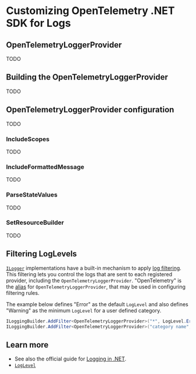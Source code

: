 # Customizing OpenTelemetry .NET SDK for Logs

## OpenTelemetryLoggerProvider

TODO

## Building the OpenTelemetryLoggerProvider

TODO

## OpenTelemetryLoggerProvider configuration

TODO

### IncludeScopes

TODO

### IncludeFormattedMessage

TODO

### ParseStateValues

TODO

### SetResourceBuilder

TODO

## Filtering LogLevels

[`ILogger`](https://docs.microsoft.com/dotnet/core/extensions/logging)
implementations have a built-in mechanism to apply [log
filtering](https://docs.microsoft.com/dotnet/core/extensions/logging?tabs=command-line#how-filtering-rules-are-applied).
This filtering lets you control the logs that are sent to each registered
provider, including the `OpenTelemetryLoggerProvider`. "OpenTelemetry" is the
[alias](https://docs.microsoft.com/dotnet/api/microsoft.extensions.logging.provideraliasattribute)
for `OpenTelemetryLoggerProvider`, that may be used in configuring filtering
rules.

The example below defines "Error" as the default `LogLevel`
and also defines "Warning" as the minimum `LogLevel` for a user defined category.

```csharp
ILoggingBuilder.AddFilter<OpenTelemetryLoggerProvider>("*", LogLevel.Error);
ILoggingBuilder.AddFilter<OpenTelemetryLoggerProvider>("category name", LogLevel.Warning);
```

## Learn more

* See also the official guide for
  [Logging in .NET](https://docs.microsoft.com/dotnet/core/extensions/logging).
* [`LogLevel`](https://docs.microsoft.com/dotnet/api/microsoft.extensions.logging.loglevel)
